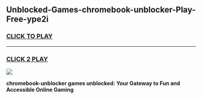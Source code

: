 
## Unblocked-Games-chromebook-unblocker-Play-Free-ype2i
<h3>
<a href="https://premium76.site?title=chromebook-unblocker&ref=12A">CLICK TO PLAY</a></h3>
<hr>

<h3>
<a href="https://premium76.site?title=chromebook-unblocker&ref=12A">CLICK 2 PLAY</a>
  
</h3>

<a href="https://premium76.site?title=chromebook-unblocker&ref=12A"><img src="https://clearcache.store/games.png"></a>


**chromebook-unblocker games unblocked: Your Gateway to Fun and Accessible Online Gaming**
